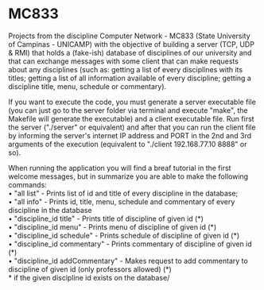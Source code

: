 # MC833

Projects from the discipline Computer Network - MC833 (State University of Campinas - UNICAMP) with the objective of building a server (TCP, UDP & RMI) that holds a (fake-ish) database of disciplines of our university and that can exchange messages with some client that can make requests about any disciplines (such as: getting a list of every disciplines with its titles; getting a list of all information available of every discipline; getting a discipline title, menu, schedule or commentary).

If you want to execute the code, you must generate a server executable file (you can just go to the server folder via terminal and execute "make", the Makefile will generate the executable) and a client executable file. Run first the server ("./server" or equivalent) and after that you can run the client file by informing the server's internet IP address and PORT in the 2nd and 3rd arguments of the execution (equivalent to "./client 192.168.77.10 8888" or so).

When running the application you will find a breaf tutorial in the first welcome messages, but in summarize you are able to make the following commands:\
• "all list" - Prints list of id and title of every discipline in the database;\
• "all info" - Prints id, title, menu, schedule and commentary of every discipline in the database\
• "discipline_id title" - Prints title of discipline of given id (\*)\
• "discipline_id menu" - Prints menu of discipline of given id (\*)\
• "discipline_id schedule" - Prints schedule of discipline of given id (\*)\
• "discipline_id commentary" - Prints commentary of discipline of given id (\*)\
• "discipline_id addCommentary" - Makes request to add commentary to discipline of given id (only professors allowed) (\*)\
\* if the given discipline id exists on the database/
